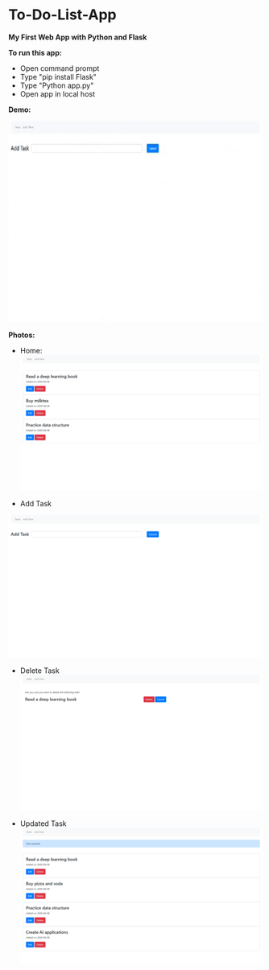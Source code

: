 # To-Do-List-App
**My First Web App with Python and Flask**

**To run this app:**
 - Open command prompt
 - Type "pip install Flask"
 - Type "Python app.py"
 - Open app in local host

**Demo:**

<img src="https://github.com/ijoseff/To-Do-List-App/blob/master/ReadMe%20Photos/demo.gif?raw=true" alt="App Demo" width = "800" height = "400">

**Photos:**

 - Home:
   <img src="https://github.com/ijoseff/To-Do-List-App/blob/master/ReadMe%20Photos/home.png?raw=true" alt="App Demo">

 - Add Task
  <img src="https://github.com/ijoseff/To-Do-List-App/blob/master/ReadMe%20Photos/add.png?raw=true" alt="App Demo">

 - Delete Task
   <img src="https://github.com/ijoseff/To-Do-List-App/blob/master/ReadMe%20Photos/delete.png?raw=true" alt="App Demo">

 - Updated Task
   <img src="https://github.com/ijoseff/To-Do-List-App/blob/master/ReadMe%20Photos/final.png?raw=true" alt="App Demo">
